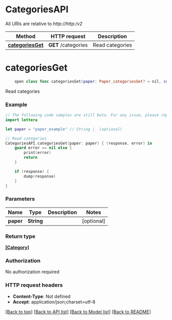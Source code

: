 # CategoriesAPI

All URIs are relative to *http://http:/v2*

Method | HTTP request | Description
------------- | ------------- | -------------
[**categoriesGet**](CategoriesAPI.md#categoriesget) | **GET** /categories | Read categories


# **categoriesGet**
```swift
    open class func categoriesGet(paper: Paper_categoriesGet? = nil, completion: @escaping (_ data: [Category]?, _ error: Error?) -> Void)
```

Read categories

### Example 
```swift
// The following code samples are still beta. For any issue, please report via http://github.com/OpenAPITools/openapi-generator/issues/new
import lettera

let paper = "paper_example" // String |  (optional)

// Read categories
CategoriesAPI.categoriesGet(paper: paper) { (response, error) in
    guard error == nil else {
        print(error)
        return
    }

    if (response) {
        dump(response)
    }
}
```

### Parameters

Name | Type | Description  | Notes
------------- | ------------- | ------------- | -------------
 **paper** | **String** |  | [optional] 

### Return type

[**[Category]**](Category.md)

### Authorization

No authorization required

### HTTP request headers

 - **Content-Type**: Not defined
 - **Accept**: application/json;charset=utf-8

[[Back to top]](#) [[Back to API list]](../README.md#documentation-for-api-endpoints) [[Back to Model list]](../README.md#documentation-for-models) [[Back to README]](../README.md)

